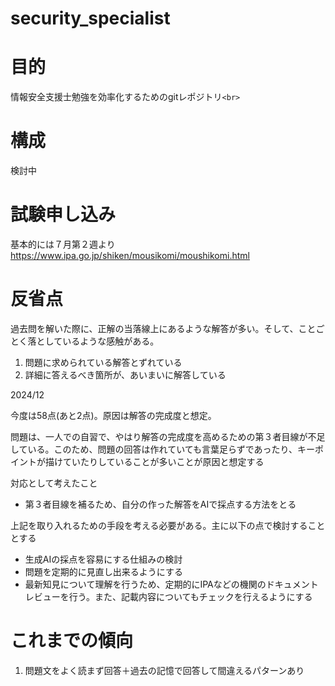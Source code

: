 # security_specialist

# 目的

情報安全支援士勉強を効率化するためのgitレポジトリ`<br>`

# 構成

検討中

# 試験申し込み

基本的には７月第２週より
https://www.ipa.go.jp/shiken/mousikomi/moushikomi.html

# 反省点

過去問を解いた際に、正解の当落線上にあるような解答が多い。そして、ことごとく落としているような感触がある。

1. 問題に求められている解答とずれている
2. 詳細に答えるべき箇所が、あいまいに解答している

2024/12

今度は58点(あと2点)。原因は解答の完成度と想定。

問題は、一人での自習で、やはり解答の完成度を高めるための第３者目線が不足している。このため、問題の回答は作れていても言葉足らずであったり、キーポイントが描けていたりしていることが多いことが原因と想定する

対応として考えたこと

- 第３者目線を補るため、自分の作った解答をAIで採点する方法をとる

上記を取り入れるための手段を考える必要がある。主に以下の点で検討することとする

- 生成AIの採点を容易にする仕組みの検討
- 問題を定期的に見直し出来るようにする
- 最新知見について理解を行うため、定期的にIPAなどの機関のドキュメントレビューを行う。また、記載内容についてもチェックを行えるようにする

# これまでの傾向

1. 問題文をよく読まず回答＋過去の記憶で回答して間違えるパターンあり
